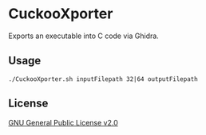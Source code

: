 # CuckooXporter

Exports an executable into C code via Ghidra.

## Usage

```usage
./CuckooXporter.sh inputFilepath 32|64 outputFilepath
```

## License
[GNU General Public License v2.0](https://choosealicense.com/licenses/gpl-2.0/)
